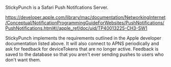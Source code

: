 StickyPunch is a Safari Push Notifcations Server.

https://developer.apple.com/library/mac/documentation/NetworkingInternet/Conceptual/NotificationProgrammingGuideForWebsites/PushNotifications/PushNotifications.html#//apple_ref/doc/uid/TP40013225-CH3-SW1

StickyPunch implements the requirements outlined in the Apple developer documentation listed above.  It will also connect to APNS periodically and ask for feedback for deviceTokens that are no longer active. Feedback is saved to the database so that you aren't ever sending pushes to users who don't want them.
